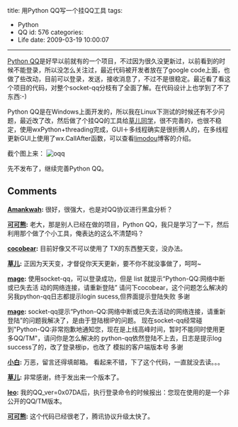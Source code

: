 title: 用Python QQ写一个挂QQ工具
tags:
  - Python
  - QQ
id: 576
categories:
  - Life
date: 2009-03-19 10:00:07
---

[Python QQ](http://code.google.com/p/python-qq/)是好早以前就有的一个项目，不过因为很久没更新过，以前看到的时候不能登录，所以没怎么关注过，最近代码被开发者放在了google code上面，也做了些改动，目前可以登录，发送，接收消息了，不过不是很稳定。最近看了看这个项目的代码，对整个socket-qq分枝有了全面了解。在代码设计上也学到了不了东西:-)

Python QQ是在Windows上面开发的，所以我在Linux下测试的时候还有不少问题，最近改了改，然后做了个挂QQ的工具给[草儿同学](http://hao150.cn/blog/)，很不完善的，也很不稳定，使用wxPython+threading完成，GUI＋多线程确实是很折腾人的，在多线程更新GUI上使用了wx.CallAfter函数，可以查看[limodou](http://blog.donews.com/limodou/archive/2005/02/06/270573.aspx)博客的介绍。

截个图上来：
![oqq](http://7sbxmt.com1.z0.glb.clouddn.com/oqq-300x261.png "oqq")

先不发布了，继续完善Python QQ。
## Comments

**[Amankwah](#5571 "2009-03-23 23:39:26"):** 很好，很强大，也是对QQ协议进行黑盒分析？

**[可可熊](#5576 "2009-03-24 10:31:30"):** 老大，那是别人已经在做的项目，Python QQ，我只是学习了一下，然后利用那个做了个小工具，俺表达的这么不清楚吗？

**[cocobear](#5700 "2009-04-09 20:12:48"):** 目前好像又不可以使用了 TX的东西整天变，没办法。

**[草儿](#5721 "2009-04-12 14:58:48"):** 正因为天天变，才督促你天天更新，要不你不就没事做了，呵呵~

**[mage](#5695 "2009-04-09 11:02:25"):** 使用socket-qq，可以登录成功，但是 list 就提示“Python-QQ:网络中断或已失去活 动的网络连接，请重新登陆” 请问下cocobear，这个问题怎么解决的 另我python-qq日志都提示login sucess,但界面提示登陆失败 多谢

**[mage](#5697 "2009-04-09 12:14:18"):** socket-qq提示“Python-QQ:网络中断或已失去活动的网络连接，请重新登陆”的问题我解决了，是由于登陆根IP的问题。 现在socket-qq经常碰到"Python-QQ:非常抱歉地通知您，现在是上线高峰时间，暂时不能同时使用更多QQ/TM"，请问你是怎么解决的 python-qq依然登陆不上去，日志是提示log success了的，改了登录根ip，也改了 模拟的客户端版本号 多谢

**[小白](#5530 "2009-03-19 17:02:05"):** 万恶，留言还得填邮箱。 看起来不错，下了这个代码，一直就没去读。。。

**[草儿](#5531 "2009-03-19 17:07:23"):** 非常感谢，终于发出来一个版本了。

**[leo](#10149 "2011-05-19 12:57:16"):** 我的QQ_ver=0x07DA后，执行登录命令的时候报出：您现在使用的是一个非公开的QQ/TM版本。

**[可可熊](#10172 "2011-05-22 14:58:37"):** 这个代码已经很老了，腾讯协议升级太快了。

